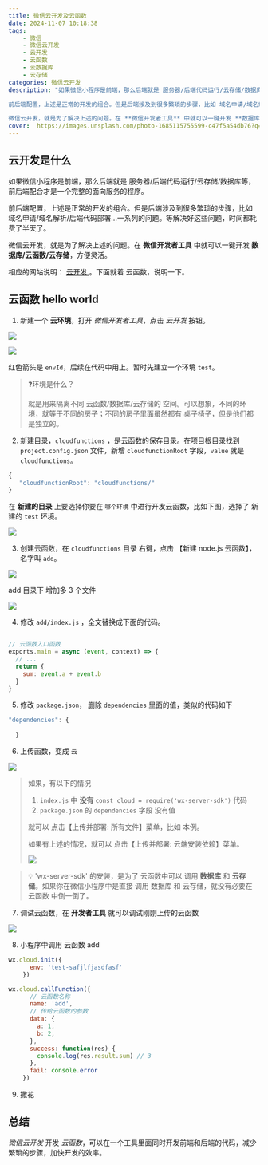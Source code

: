 ```yaml
---
title: 微信云开发及云函数
date: 2024-11-07 10:18:38
tags: 
    - 微信
    - 微信云开发
    - 云开发
    - 云函数
    - 云数据库
    - 云存储
categories: 微信云开发
description: "如果微信小程序是前端，那么后端就是 服务器/后端代码运行/云存储/数据库等，前后端配合才是一个完整的面向服务的程序。

前后端配置，上述是正常的开发的组合。但是后端涉及到很多繁琐的步骤，比如 域名申请/域名解析/后端代码部署...一系列的问题。等解决好这些问题，时间都耗费了半天了。

微信云开发，就是为了解决上述的问题。在 **微信开发者工具** 中就可以一键开发 **数据库/云函数/云存储**，方便灵活。"
cover:  https://images.unsplash.com/photo-1685115755599-c47f5a54db76?q=80&w=2231&auto=format&fit=crop&ixlib=rb-4.0.3&ixid=M3wxMjA3fDB8MHxwaG90by1wYWdlfHx8fGVufDB8fHx8fA%3D%3D
---
```



## 云开发是什么
如果微信小程序是前端，那么后端就是 服务器/后端代码运行/云存储/数据库等，前后端配合才是一个完整的面向服务的程序。

前后端配置，上述是正常的开发的组合。但是后端涉及到很多繁琐的步骤，比如 域名申请/域名解析/后端代码部署...一系列的问题。等解决好这些问题，时间都耗费了半天了。

微信云开发，就是为了解决上述的问题。在 **微信开发者工具** 中就可以一键开发 **数据库/云函数/云存储**，方便灵活。



相应的网站说明： [云开发 ](https://developers.weixin.qq.com/miniprogram/dev/wxcloudservice/wxcloud/guide/init.html)。下面就着 云函数，说明一下。



## 云函数 hello world
1. 新建一个 **云环境**，打开 _微信开发者工具_，点击 _云开发_ 按钮。

![](https://qiniu.oldzhangtech.com/mdpic/a3303d65-ae28-4a4a-b024-d00ad6ff4095_ff179b1c-7af2-4c3e-90a7-90529e880779.png)

![](https://qiniu.oldzhangtech.com/mdpic/55118c6e-7dd0-4378-aaad-398c8fa4f6f9_d3cdcadd-4568-4b51-81ad-2d66fe249616.png)

红色箭头是 `envId`，后续在代码中用上。暂时先建立一个环境 `test`。

> ❓环境是什么？
>
> 就是用来隔离不同 云函数/数据库/云存储的 空间。可以想象，不同的环境，就等于不同的房子；不同的房子里面虽然都有 桌子椅子，但是他们都是独立的。
>



2. 新建目录，`cloudfunctions` ，是云函数的保存目录。在项目根目录找到 `project.config.json` 文件，新增 `cloudfunctionRoot` 字段，`value` 就是 `cloudfunctions`。

```javascript
{
   "cloudfunctionRoot": "cloudfunctions/"
}
```

在 **新建的目录** 上要选择你要在 ` 哪个环境 ` 中进行开发云函数，比如下图，选择了 新建的 `test` 环境。

![](https://qiniu.oldzhangtech.com/mdpic/5bed85c0-d45a-4bc6-84b7-4b3601f05b1d_678f3efa-eef6-4d5d-94a6-f9f2acf75f09.png)



3. 创建云函数，在 `cloudfunctions` 目录 右键，点击 【新建 node.js 云函数】，名字叫 `add`。

![](https://qiniu.oldzhangtech.com/mdpic/1e29e888-7ffc-4c8e-ad45-9211e11c3688_6c840fc5-13f7-4e5e-b1c0-257e5525e4c3.png)

add 目录下 增加多 3 个文件

![](https://qiniu.oldzhangtech.com/mdpic/b062fd6a-be83-4b1f-adaa-abc4b1c445aa_55aae544-8c59-4f95-8fee-fa139fc5b325.png)



4. 修改 `add/index.js` ，全文替换成下面的代码。

```javascript

// 云函数入口函数
exports.main = async (event, context) => {
  // ...
  return {
    sum: event.a + event.b
  }
}
```



5. 修改 `package.json`， 删除 `dependencies` 里面的值，类似的代码如下

```javascript
"dependencies": {
    
  }
```



6. 上传函数，变成 `云`

![](https://qiniu.oldzhangtech.com/mdpic/8677fd70-f4e7-48dc-8151-500ce61fc6c5_2e030105-4f2e-4076-9e42-aa5d749a7d49.png)



> 如果，有以下的情况
>
> 1. `index.js` 中 **没有** `const cloud = require('wx-server-sdk')` 代码
> 2. `package.json` 的 `dependencies` 字段 没有值
>
> 就可以  点击【上传并部署: 所有文件】菜单，比如 本例。
>
> 如果有上述的情况，就可以  点击【上传并部署: 云端安装依赖】菜单。
>
> ![](https://qiniu.oldzhangtech.com/mdpic/beccdf18-d285-4e40-a6f3-1ab02736ce83_c349e39c-ec34-4d3a-9292-92cbc54a50e9.png)
>





> 💡 'wx-server-sdk' 的安装，是为了 云函数中可以 调用 **数据库** 和 **云存储**。如果你在微信小程序中是直接 调用 数据库 和 云存储，就没有必要在 云函数 中倒一倒了。
>



7. 调试云函数，在 **开发者工具** 就可以调试刚刚上传的云函数

![](https://qiniu.oldzhangtech.com/mdpic/1ae346b2-e450-4d10-b42a-c05843452c69_385b46fd-7871-4826-8fb7-348178fcd442.png)



8. 小程序中调用 云函数 add

```javascript
wx.cloud.init({
      env: 'test-safjlfjasdfasf'
    })

wx.cloud.callFunction({
      // 云函数名称
      name: 'add',
      // 传给云函数的参数
      data: {
        a: 1,
        b: 2,
      },
      success: function(res) {
        console.log(res.result.sum) // 3
      },
      fail: console.error
    })
```



9. 撒花

## 总结

_微信云开发_ 开发 _云函数_，可以在一个工具里面同时开发前端和后端的代码，减少繁琐的步骤，加快开发的效率。

